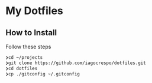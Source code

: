 # My Dotfiles

## How to Install

Follow these steps

```sh
❯cd ~/projects
❯git clone https://github.com/iagocrespo/dotfiles.git
❯cd dotfiles
❯cp ./gitconfig ~/.gitconfig
```
